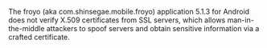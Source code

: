 The froyo (aka com.shinsegae.mobile.froyo) application 5.1.3 for Android does not verify X.509 certificates from SSL servers, which allows man-in-the-middle attackers to spoof servers and obtain sensitive information via a crafted certificate.